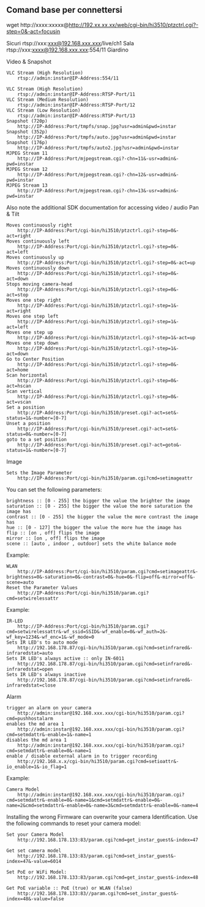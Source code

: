 
## Comand base per connettersi

wget http://xxxx:xxxxx@http://192.xx.xx.xx/web/cgi-bin/hi3510/ptzctrl.cgi?-step=0&-act=focusin


Sicuri
rtsp://xxx:xxx@192.168.xxx.xxx/live/ch1     Sala
rtsp://xxx:xxxx@192.168.xxx.xxx:554/11      Giardino


Video & Snapshot

    VLC Stream (High Resolution)
        rtsp://admin:instar@IP-Address:554/11

    VLC Stream (High Resolution)
        rtsp://admin:instar@IP-Address:RTSP-Port/11
    VLC Stream (Medium Resolution)
        rtsp://admin:instar@IP-Address:RTSP-Port/12
    VLC Stream (Low Resolution)
        rtsp://admin:instar@IP-Address:RTSP-Port/13
    Snapshot (720p)
        http://IP-Address:Port/tmpfs/snap.jpg?usr=admin&pwd=instar
    Snapshot (352p)
        http://IP-Address:Port/tmpfs/auto.jpg?usr=admin&pwd=instar
    Snapshot (176p)
        http://IP-Address:Port/tmpfs/auto2.jpg?usr=admin&pwd=instar
    MJPEG Stream 11
        http://IP-Address:Port/mjpegstream.cgi?-chn=11&-usr=admin&-pwd=instar
    MJPEG Stream 12
        http://IP-Address:Port/mjpegstream.cgi?-chn=12&-usr=admin&-pwd=instar
    MJPEG Stream 13
        http://IP-Address:Port/mjpegstream.cgi?-chn=13&-usr=admin&-pwd=instar

Also note the additional SDK documentation for accessing video / audio
Pan & Tilt

    Moves continuously right
        http://IP-Address:Port/cgi-bin/hi3510/ptzctrl.cgi?-step=0&-act=right
    Moves continuously left
        http://IP-Address:Port/cgi-bin/hi3510/ptzctrl.cgi?-step=0&-act=left
    Moves continuously up
        http://IP-Address:Port/cgi-bin/hi3510/ptzctrl.cgi?-step=0&-act=up
    Moves continuously down
        http://IP-Address:Port/cgi-bin/hi3510/ptzctrl.cgi?-step=0&-act=down
    Stops moving camera-head
        http://IP-Address:Port/cgi-bin/hi3510/ptzctrl.cgi?-step=0&-act=stop
    Moves one step right
        http://IP-Address:Port/cgi-bin/hi3510/ptzctrl.cgi?-step=1&-act=right
    Moves one step left
        http://IP-Address:Port/cgi-bin/hi3510/ptzctrl.cgi?-step=1&-act=left
    Moves one step up
        http://IP-Address:Port/cgi-bin/hi3510/ptzctrl.cgi?-step=1&-act=up
    Moves one step down
        http://IP-Address:Port/cgi-bin/hi3510/ptzctrl.cgi?-step=1&-act=down
    Go to Center Position
        http://IP-Address:Port/cgi-bin/hi3510/ptzctrl.cgi?-step=0&-act=home
    Scan horizontal
        http://IP-Address:Port/cgi-bin/hi3510/ptzctrl.cgi?-step=0&-act=hscan
    Scan vertical
        http://IP-Address:Port/cgi-bin/hi3510/ptzctrl.cgi?-step=0&-act=vscan
    Set a position
        http://IP-Address:Port/cgi-bin/hi3510/preset.cgi?-act=set&-status=1&-number=[0-7]
    Unset a position
        http://IP-Address:Port/cgi-bin/hi3510/preset.cgi?-act=set&-status=0&-number=[0-7]
    goto to a set position
        http://IP-Address:Port/cgi-bin/hi3510/preset.cgi?-act=goto&-status=1&-number=[0-7]

Image

    Sets the Image Parameter
        http://IP-Address:Port/cgi-bin/hi3510/param.cgi?cmd=setimageattr

You can set the following parameters:

    brightness :: [0 - 255] the bigger the value the brighter the image
    saturation :: [0 - 255] the bigger the value the more saturation the image has
    contrast :: [0 - 255] the bigger the value the more contrast the image has
    hue :: [0 - 127] the bigger the value the more hue the image has
    flip :: [on , off] flips the image
    mirror :: [on , off] flips the image
    scene :: [auto , indoor , outdoor] sets the white balance mode

Example:

    WLAN
        http://IP-Address:Port/cgi-bin/hi3510/param.cgi?cmd=setimageattr&-brightness=0&-saturation=0&-contrast=0&-hue=0&-flip=off&-mirror=off&-scene=auto
    Reset the Parameter Values
        http://IP-Address:Port/cgi-bin/hi3510/param.cgi?cmd=setwirelessattr

Example:

    IR-LED
        http://IP-Address:Port/cgi-bin/hi3510/param.cgi?cmd=setwirelessattr&-wf_ssid=SSID&-wf_enable=0&-wf_auth=2&-wf_key=1234&-wf_enc=1&-wf_mode=0
    Sets IR LED's to auto mode
        http://192.168.178.87/cgi-bin/hi3510/param.cgi?cmd=setinfrared&-infraredstat=auto
    Sets IR LED's always active :: only IN-6011
        http://192.168.178.87/cgi-bin/hi3510/param.cgi?cmd=setinfrared&-infraredstat=open
    Sets IR LED's always inactive
        http://192.168.178.87/cgi-bin/hi3510/param.cgi?cmd=setinfrared&-infraredstat=close

Alarm

    trigger an alarm on your camera
        http://admin:instar@192.168.xxx.xxx/cgi-bin/hi3510/param.cgi?cmd=pushhostalarm
    enables the md area 1
        http://admin:instar@192.168.xxx.xxx/cgi-bin/hi3510/param.cgi?cmd=setmdattr&-enable=1&-name=1
    disables the md area 1
        http://admin:instar@192.168.xxx.xxx/cgi-bin/hi3510/param.cgi?cmd=setmdattr&-enable=0&-name=1
    enable / disable external alarm in to trigger recording
        http://192.168.x.x/cgi-bin/hi3510/param.cgi?cmd=setioattr&-io_enable=1&-io_flag=1

Example:

    Camera Model
        http://admin:instar@192.168.xxx.xxx/cgi-bin/hi3510/param.cgi?cmd=setmdattr&-enable=0&-name=1&cmd=setmdattr&-enable=0&-name=2&cmd=setmdattr&-enable=0&-name=3&cmd=setmdattr&-enable=0&-name=4

Installing the wrong Firmware can overwrite your camera Identification. Use the following commands to reset your camera model:

    Set your Camera Model
        http://192.168.178.133:83/param.cgi?cmd=get_instar_guest&-index=47

    Get set camera model
        http://192.168.178.133:83/param.cgi?cmd=set_instar_guest&-index=47&-value=6014

    Set PoE or WiFi Model:
        http://192.168.178.133:83/param.cgi?cmd=get_instar_guest&-index=48

    Get PoE variable :: PoE (true) or WLAN (false)
        http://192.168.178.133:83//param.cgi?cmd=set_instar_guest&-index=48&-value=false

